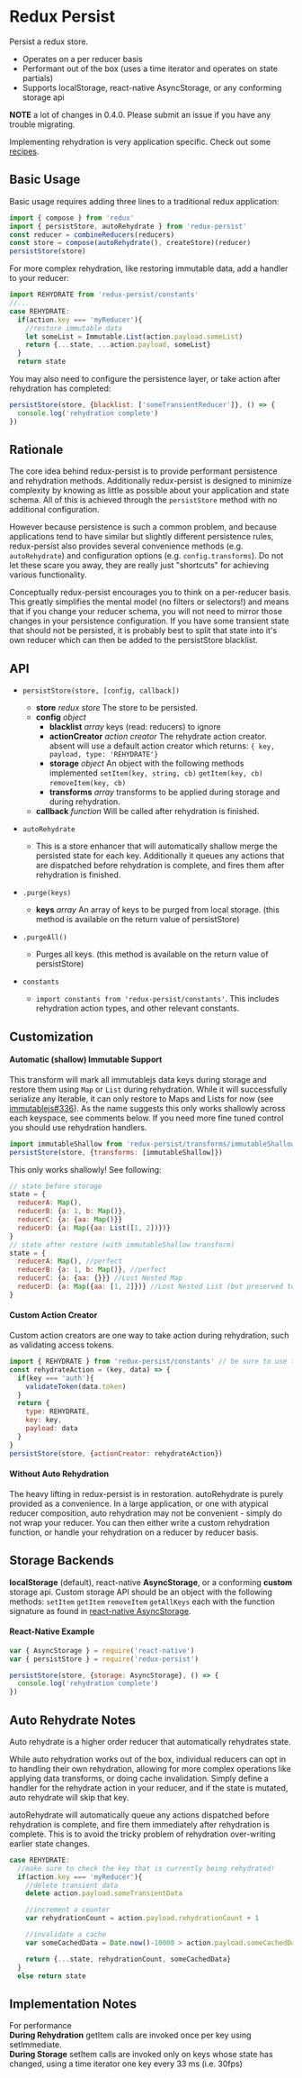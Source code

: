 # Redux Persist
Persist a redux store.

* Operates on a per reducer basis
* Performant out of the box (uses a time iterator and operates on state partials)
* Supports localStorage, react-native AsyncStorage, or any conforming storage api

**NOTE** a lot of changes in 0.4.0. Please submit an issue if you have any trouble migrating.

Implementing rehydration is very application specific. Check out some [recipes](https://github.com/rt2zz/redux-persist/blob/master/docs/recipes.md).

## Basic Usage
Basic usage requires adding three lines to a traditional redux application:
```js
import { compose } from 'redux'
import { persistStore, autoRehydrate } from 'redux-persist'
const reducer = combineReducers(reducers)
const store = compose(autoRehydrate(), createStore)(reducer)
persistStore(store)
```
For more complex rehydration, like restoring immutable data, add a handler to your reducer:
```js
import REHYDRATE from 'redux-persist/constants'
//...
case REHYDRATE:
  if(action.key === 'myReducer'){
    //restore immutable data
    let someList = Immutable.List(action.payload.someList)
    return {...state, ...action.payload, someList}
  }
  return state
```
You may also need to configure the persistence layer, or take action after rehydration has completed:
```js
persistStore(store, {blacklist: ['someTransientReducer']}, () => {
  console.log('rehydration complete')
})
```

## Rationale
The core idea behind redux-persist is to provide performant persistence and rehydration methods. Additionally redux-persist is designed to minimize complexity by knowing as little as possible about your application and state schema. All of this is achieved through the `persistStore` method with no additional configuration.

However because persistence is such a common problem, and because applications tend to have similar but slightly different persistence rules, redux-persist also provides several convenience methods (e.g. `autoRehydrate`) and configuration options (e.g. `config.transforms`). Do not let these scare you away, they are really just "shortcuts" for achieving various functionality.

Conceptually redux-persist encourages you to think on a per-reducer basis. This greatly simplifies the mental model (no filters or selectors!) and means that if you change your reducer schema, you will not need to mirror those changes in your persistence configuration. If you have some transient state that should not be persisted, it is probably best to split that state into it's own reducer which can then be added to the persistStore blacklist.

## API
- `persistStore(store, [config, callback])`
  - **store** *redux store* The store to be persisted.
  - **config** *object*
    - **blacklist** *array* keys (read: reducers) to ignore
    - **actionCreator** *action creator* The rehydrate action creator. absent will use a default action creator which returns: `{ key, payload, type: 'REHYDRATE'}`
    - **storage** *object* An object with the following methods implemented `setItem(key, string, cb)` `getItem(key, cb)` `removeItem(key, cb)`
    - **transforms** *array* transforms to be applied during storage and during rehydration.
  - **callback** *function* Will be called after rehydration is finished.

- `autoRehydrate`
  - This is a store enhancer that will automatically shallow merge the persisted state for each key. Additionally it queues any actions that are dispatched before rehydration is complete, and fires them after rehydration is finished.

- `.purge(keys)`
  - **keys** *array* An array of keys to be purged from local storage. (this method is available on the return value of persistStore)

- `.purgeAll()`
  -  Purges all keys. (this method is available on the return value of persistStore)

- `constants`
  - `import constants from 'redux-persist/constants'`. This includes rehydration action types, and other relevant constants.

## Customization
#### Automatic (shallow) Immutable Support
This transform will mark all immutablejs data keys during storage and restore them using `Map` or `List` during rehydration. While it will successfully serialize any Iterable, it can only restore to Maps and Lists for now (see [immutablejs#336](https://github.com/facebook/immutable-js/issues/336)). As the name suggests this only works shallowly across each keyspace, see comments below. If you need more fine tuned control you should use rehydration handlers.
```js
import immutableShallow from 'redux-persist/transforms/immutableShallow'
persistStore(store, {transforms: [immutableShallow]})
```
This only works shallowly! See following:
```js
// state before storage
state = {
  reducerA: Map(),
  reducerB: {a: 1, b: Map()},
  reducerC: {a: {aa: Map()}}
  reducerD: {a: Map({aa: List([1, 2])})}
}
// state after restore (with immutableShallow transform)
state = {
  reducerA: Map(), //perfect
  reducerB: {a: 1, b: Map()}, //perfect
  reducerC: {a: {aa: {}}} //Lost Nested Map
  reducerD: {a: Map({aa: [1, 2]})} //Lost Nested List (but preserved top level Map)
}
```

#### Custom Action Creator
Custom action creators are one way to take action during rehydration, such as validating access tokens.
```js
import { REHYDRATE } from 'redux-persist/constants' // be sure to use the provided action type constants if using autoRehydrate
const rehydrateAction = (key, data) => {
  if(key === 'auth'){
    validateToken(data.token)
  }
  return {
    type: REHYDRATE,
    key: key,
    payload: data
  }
}
persistStore(store, {actionCreator: rehydrateAction})
```
#### Without Auto Rehydration
The heavy lifting in redux-persist is in restoration. autoRehydrate is purely provided as a convenience. In a large application, or one with atypical reducer composition, auto rehydration may not be convenient - simply do not wrap your reducer. You can then either write a custom rehydration function, or handle your rehydration on a reducer by reducer basis.

## Storage Backends
**localStorage** (default), react-native **AsyncStorage**, or a conforming **custom** storage api. Custom storage API should be an object with the following methods: `setItem` `getItem` `removeItem` `getAllKeys` each with the function signature as found in [react-native AsyncStorage](http://facebook.github.io/react-native/docs/asyncstorage.html#content).


#### React-Native Example
```js
var { AsyncStorage } = require('react-native')
var { persistStore } = require('redux-persist')

persistStore(store, {storage: AsyncStorage}, () => {
  console.log('rehydration complete')
})
```

## Auto Rehydrate Notes
Auto rehydrate is a higher order reducer that automatically rehydrates state.

While auto rehydration works out of the box, individual reducers can opt in to handling their own rehydration, allowing for more complex operations like applying data transforms, or doing cache invalidation. Simply define a handler for the rehydrate action in your reducer, and if the state is mutated, auto rehydrate will skip that key.

autoRehydrate will automatically queue any actions dispatched before rehydration is complete, and fire them immediately after rehydration is complete. This is to avoid the tricky problem of rehydration over-writing earlier state changes.

```js
case REHYDRATE:
  //make sure to check the key that is currently being rehydrated!
  if(action.key === 'myReducer'){
    //delete transient data
    delete action.payload.someTransientData

    //increment a counter
    var rehydrationCount = action.payload.rehydrationCount + 1

    //invalidate a cache
    var someCachedData = Date.now()-10000 > action.payload.someCachedData.time ? null : action.payload.someCachedData

    return {...state, rehydrationCount, someCachedData}
  }
  else return state

```

## Implementation Notes
For performance  
**During Rehydration** getItem calls are invoked once per key using setImmediate.  
**During Storage** setItem calls are invoked only on keys whose state has changed, using a time iterator one key every 33 ms (i.e. 30fps)  
